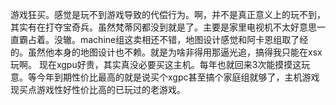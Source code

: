 游戏狂买。感觉是玩不到游戏导致的代偿行为。啊，并不是真正意义上的玩不到，其实有在打夺宝奇兵。虽然梵蒂冈都没到就是了。主要是家里电视机不太好意思一直霸占着。没辙。machine组这卖相还不错，地图设计感觉和阿卡恩组取了经的。虽然他本身的地图设计也不赖。就是为啥非得用那逼光追，搞得我只能在xsx玩啊。
现在xgpu好贵，其实真没必要买这主机。每年也就回来3次能摸摸这玩意。等今年到期性价比最高的就是说买个xgpc甚至搞个家庭组就够了，主机游戏现买点游戏性好性价比高的已玩过的老游戏。